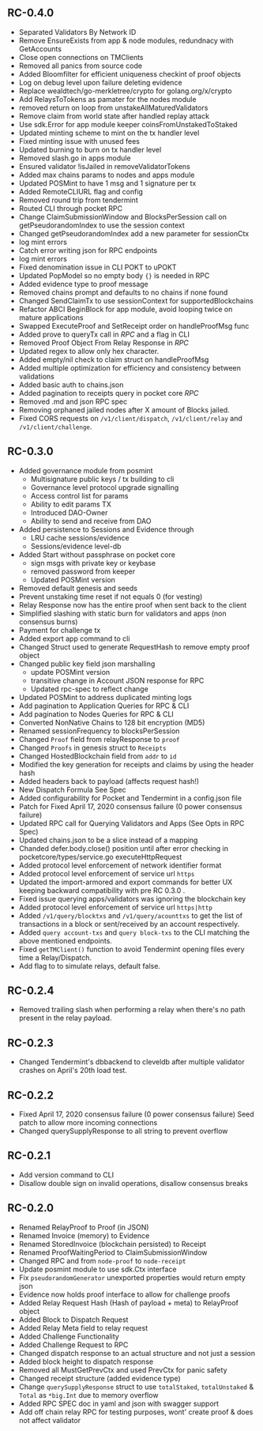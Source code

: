 ## RC-0.4.0
- Separated Validators By Network ID
- Remove EnsureExists from app & node modules, redundnacy with GetAccounts
- Close open connections on TMClients
- Removed all panics from source code
- Added Bloomfilter for efficient uniqueness checkint of proof objects
- Log on debug level upon failure deleting evidence
- Replace wealdtech/go-merkletree/crypto for golang.org/x/crypto
- Add RelaysToTokens as pamater for the nodes module
- removed return on loop from unstakeAllMaturedValidators
- Remove claim from world state after handled replay attack
- Use sdk.Error for app module keeper coinsFromUnstakedToStaked
- Updated minting scheme to mint on the tx handler level
- Fixed minting issue with unused fees
- Updated burning to burn on tx handler level
- Removed slash.go in apps module
- Ensured validator !isJailed in removeValidatorTokens
- Added max chains params to nodes and apps module
- Updated POSMint to have 1 msg and 1 signature per tx
- Added RemoteCLIURL flag and config
- Removed round trip from tendermint
- Routed CLI through pocket RPC
- Change ClaimSubmissionWindow and BlocksPerSession call on getPseudorandomIndex to use the session context
- Changed getPseudorandomIndex add a new parameter for sessionCtx
- log mint errors
- Catch error writing json for RPC endpoints
- log mint errors
- Fixed denomination issue in CLI POKT to uPOKT
- Updated PopModel so no empty body `{}` is needed in RPC
- Added evidence type to proof message
- Removed chains prompt and defaults to no chains if none found
- Changed SendClaimTx to use sessionContext for supportedBlockchains
- Refactor ABCI BeginBlock for app module, avoid looping twice on mature applications
- Swapped ExecuteProof and SetReceipt order on handleProofMsg func
- Added prove to queryTx call in *RPC* and a flag in CLI
- Removed Proof Object From Relay Response in *RPC*
- Updated regex to allow only hex character.
- Added empty/nil check to claim struct on handleProofMsg
- Added multiple optimization for efficiency and consistency between validations
- Added basic auth to chains.json
- Added pagination to receipts query in pocket core *RPC*
- Removed .md and json RPC spec
- Removing orphaned jailed nodes after X amount of Blocks jailed.
- Fixed CORS requests on `/v1/client/dispatch`, `/v1/client/relay` and `/v1/client/challenge`.

## RC-0.3.0
- Added governance module from posmint
  - Multisignature public keys / tx building to cli
  - Governance level protocol upgrade signalling
  - Access control list for params
  - Ability to edit params TX
  - Introduced DAO-Owner
  - Ability to send and receive from DAO
- Added persistence to Sessions and Evidence through
  - LRU cache sessions/evidence
  - Sessions/evidence level-db
- Added Start without passphrase on pocket core
  - sign msgs with private key or keybase
  - removed password from keeper
  - Updated POSMint version
- Removed default genesis and seeds
- Prevent unstaking time reset if not equals 0 (for vesting)
- Relay Response now has the entire proof when sent back to the client
- Simplified slashing with static burn for validators and apps (non consensus burns)
- Payment for challenge tx
- Added export app command to cli
- Changed Struct used to generate RequestHash to remove empty proof object
- Changed public key field json marshalling
  - update POSMint version
  - transitive change in Account JSON response for RPC
  - Updated rpc-spec to reflect change
- Updated POSMint to address duplicated minting logs
- Add pagination to Application Queries for RPC & CLI
- Add pagination to Nodes Queries for RPC & CLI
- Converted NonNative Chains to 128 bit encryption (MD5)
- Renamed sessionFrequency to blocksPerSession
- Changed `Proof` field from relayResponse to `proof`
- Changed `Proofs` in genesis struct to `Receipts`
- Changed HostedBlockchain field from `addr` to `id`
- Modified the key generation for receipts and claims by using the header hash
- Added headers back to payload (affects request hash!)
- New Dispatch Formula See Spec
- Added configurability for Pocket and Tendermint in a config.json file
- Patch for Fixed April 17, 2020 consensus failure (0 power consensus failure)
- Updated RPC call for Querying Validators and Apps (See Opts in RPC Spec)
- Updated chains.json to be a slice instead of a mapping
- Chanded defer.body.close() position until after error checking in pocketcore/types/service.go executeHttpRequest
- Added protocol level enforcement of network identifier format
- Added protocol level enforcement of service url `https`
- Updated the import-armored and export commands for better UX keeping backward compatibility with pre RC 0.3.0 .
- Fixed issue querying apps/validators was ignoring the blockchain key
- Added protocol level enforcement of service url `https|http`
- Added `/v1/query/blocktxs` and `/v1/query/acounttxs` to get the list of transactions in a block or sent/received by an account respectively.
- Added `query account-txs` and `query block-txs` to the CLI matching the above mentioned endpoints.
- Fixed `getTMClient()` function to avoid Tendermint opening files every time a Relay/Dispatch.
- Add flag to to simulate relays, default false.

## RC-0.2.4
- Removed trailing slash when performing a relay when there's no path present in the relay payload.

## RC-0.2.3
- Changed Tendermint's dbbackend to cleveldb after multiple validator crashes on April's 20th load test.

## RC-0.2.2
- Fixed April 17, 2020 consensus failure (0 power consensus failure)
Seed patch to allow more incoming connections
- Changed querySupplyResponse to all string to prevent overflow

## RC-0.2.1
- Add version command to CLI
- Disallow double sign on invalid operations, disallow consensus breaks

## RC-0.2.0
- Renamed RelayProof to Proof (in JSON)
- Renamed Invoice (memory) to Evidence
- Renamed StoredInvoice (blockchain persisted) to Receipt
- Renamed ProofWaitingPeriod to ClaimSubmissionWindow
- Changed RPC and from `node-proof` to `node-receipt`
- Update posmint module to use sdk.Ctx interface
- Fix `pseudorandomGenerator` unexported properties would return empty json
- Evidence now holds proof interface to allow for challenge proofs
- Added Relay Request Hash (Hash of payload + meta) to RelayProof object
- Added Block to Dispatch Request
- Added Relay Meta field to relay request
- Added Challenge Functionality
- Added Challenge Request to RPC
- Changed dispatch response to an actual structure and not just a session
- Added block height to dispatch response
- Removed all MustGetPrevCtx and used PrevCtx for panic safety
- Changed receipt structure (added evidence type)
- Change `querySupplyResponse` struct to use `totalStaked`, `totalUnstaked` & `Total` as `*big.Int` due to memory overflow
- Added RPC SPEC doc in yaml and json with swagger support
- Add off chain relay RPC for testing purposes, wont' create proof & does not affect validator
